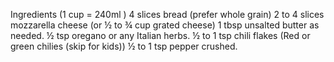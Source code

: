 Ingredients (1 cup = 240ml ) 4 slices bread (prefer whole grain) 2 to 4 slices mozzarella cheese (or ½ to ¾ cup grated cheese) 1 tbsp unsalted butter as needed. ½ tsp oregano or any Italian herbs. ½ to 1 tsp chili flakes (Red or green chilies (skip for kids)) ½ to 1 tsp pepper crushed.
